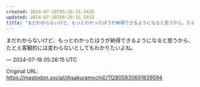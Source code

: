 ```yaml
---
created: 2024-07-18T05:26:15.543Z
updated: 2024-07-18T05:26:15.543Z
title: "まだわからないけど、もっとわかったほうが納得できるようになると思うから、たとえ客[...]"
---
```


<p>まだわからないけど、もっとわかったほうが納得できるようになると思うから、たとえ客観的には変わらないとしてもわかりたいよね。</p>

&mdash; 2024-07-18 05:26:15 UTC

Original URL: https://mastodon.social/@sakuramochi0/112805830691839594

